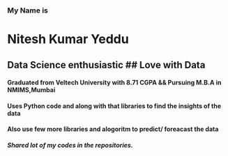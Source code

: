 ### My Name is 
# Nitesh Kumar Yeddu
## Data Science enthusiastic ## Love with Data
#### Graduated from Veltech University with 8.71 CGPA && Pursuing M.B.A in NMIMS,Mumbai
#### Uses Python code and along with that libraries to find the insights of the data
#### Also use few more libraries and alogoritm to predict/ foreacast the data 
##### Shared lot of my codes in the repositories.

